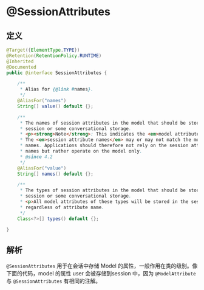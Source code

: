 # @SessionAttributes

## 定义

```java
@Target({ElementType.TYPE})
@Retention(RetentionPolicy.RUNTIME)
@Inherited
@Documented
public @interface SessionAttributes {

    /**
     * Alias for {@link #names}.
     */
    @AliasFor("names")
    String[] value() default {};

    /**
     * The names of session attributes in the model that should be stored in the
     * session or some conversational storage.
     * <p><strong>Note</strong>: This indicates the <em>model attribute names</em>.
     * The <em>session attribute names</em> may or may not match the model attribute
     * names. Applications should therefore not rely on the session attribute
     * names but rather operate on the model only.
     * @since 4.2
     */
    @AliasFor("value")
    String[] names() default {};

    /**
     * The types of session attributes in the model that should be stored in the
     * session or some conversational storage.
     * <p>All model attributes of these types will be stored in the session,
     * regardless of attribute name.
     */
    Class<?>[] types() default {};

}
```

## 解析

`@SessionAttributes` 用于在会话中存储 Model 的属性，一般作用在类的级别。像下面的代码，model 的属性 user 会被存储到session 中，因为 `@ModelAttribute` 与 `@SessionAttributes` 有相同的注解。




